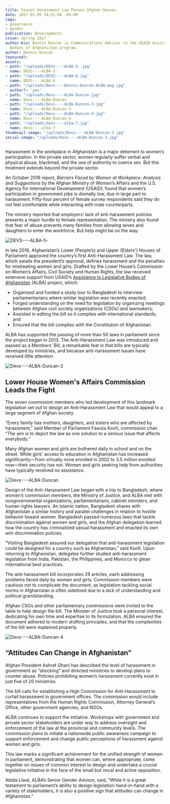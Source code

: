 ```yaml
---
title: Sexual Harassment Law Passes Afghan Houses
date: 2017-01-05 14:51:00 -05:00
tags:
- governance
- gender
publication: Developments
issue: Spring 2017
author-bio: Dennis Duncan is Communications Advisor to the USAID Assistance to Legislative
  Bodies of Afghanistan program.
author: Dennis Duncan
featured?: 
assets:
- path: "/uploads/DEVS----ALBA-5-.jpg"
  name: DEVS----ALBA-5-
- path: "/uploads/DEVS----ALBA-6.jpg"
  name: DEVS----ALBA-6
- path: "/uploads/Devs----Dennis-Duncan-ALBA-mug.jpg"
  author?: 'yes'
- path: "/uploads/Devs----ALBA-Duncan.jpg"
  name: Devs----ALBA-Duncan
- path: "/uploads/Devs----ALBA-Duncan-3.jpg"
  name: Devs----ALBA-Duncan-3
- path: "/uploads/Devs----ALBA-Duncan-4.jpg"
  name: Devs----ALBA-Duncan-4
- path: "/uploads/devs----alba-7.jpg"
  name: devs----alba-7
thumbnail-image: "/uploads/Devs----ALBA-Duncan-3.jpg"
social-image: "/uploads/Devs----ALBA-Duncan-3.jpg"
---
```


Harassment in the workplace in Afghanistan is a major deterrent to women’s participation. In the private sector, women regularly suffer verbal and physical abuse, blackmail, and the use of authority to coerce sex. But this treatment extends beyond the private sector.




An October 2016 report, *Barriers Faced by Women at Workplace: Analysis and Suggestions* by the Afghan Ministry of Women’s Affairs and the U.S. Agency for International Development (USAID), found that women’s participation in government jobs is dismally low, due in large part to harassment. Fifty-four percent of female survey respondents said they do not feel comfortable while interacting with male counterparts.

The ministry reported that employers’ lack of anti-harassment policies presents a major hurdle to female representation. The ministry also found that fear of abuse prevents many families from allowing wives and daughters to enter the workforce. But help might be on the way.

![DEVS----ALBA-5-](/uploads/DEVS----ALBA-5-.jpg "Voting in the Afghan Parliament to pass the Anti-Harassment Law.") 

In late 2016, Afghanistan’s Lower (People’s) and Upper (Elders') Houses of Parliament approved the country’s first Anti-Harassment Law. The law, which awaits the president’s approval, defines harassment and the penalties for mistreating women and girls. Drafted by the Lower House’s Commission on Women’s Affairs, Civil Society and Human Rights, the law received extensive support from USAID’s [Assistance to Legislative Bodies of Afghanistan](https://www.dai.com/our-work/projects/afghanistan-assistance-legislative-bodies-afghanistan-alba) (ALBA) project, which:

* Organized and funded a study tour to Bangladesh to interview parliamentarians where similar legislation was recently enacted;
* Forged understanding on the need for legislation by organizing meetings between Afghan civil society organizations (CSOs) and lawmakers;
* Assisted in editing the bill so it complies with international standards; and
* Ensured that the bill complies with the Constitution of Afghanistan.

ALBA has supported the passing of more than 50 laws in parliament since the project began in 2013. The Anti-Harassment Law was introduced and passed as a Members’ Bill, a remarkable feat in that bills are typically developed by ministries, and because anti-harassment issues have received little attention.

![Devs----ALBA-Duncan-3](/uploads/Devs----ALBA-Duncan-3.jpg "Bangladesh Parliamentarian HE Dr. Shirin Sharmin Chaudhury, left, presents an honorary plaque to Afghan parliamentarian Fawzia Koofi during the ALBA study tour to Bangladesh.")

## Lower House Women's Affairs Commission Leads the Fight

The seven commission members who led development of this landmark legislation set out to design an Anti-Harassment Law that would appeal to a large segment of Afghan society.

“Every family has mothers, daughters, and sisters who are affected by harassment,” said Member of Parliament Fawzia Koofi, commission chair. “The aim is to depict the law as one solution to a serious issue that affects everybody.” 

Many Afghan women and girls are bothered daily in school and on the street. While girls’ access to education in Afghanistan has increased significantly—from virtually none enrolled in 2002 to 3.5 million enrolled now—their security has not. Women and girls seeking help from authorities have typically received no assistance.

![Devs----ALBA-Duncan](/uploads/Devs----ALBA-Duncan.jpg "Conference in Kabul, Afghanistan, in May 2016 to address gender equity.") 

Design of the Anti-Harassment Law began with a trip to Bangladesh, where women’s commission members, the Ministry of Justice, and ALBA met with nongovernmental organizations, parliamentarians, cabinet ministers, and human rights lawyers. An Islamic nation, Bangladesh shares with Afghanistan a similar history and parallel challenges in relation to hostile behavior toward women. Bangladesh passed numerous laws that tackle discrimination against women and girls, and the Afghan delegation learned how the country has criminalized sexual harassment and enacted its own anti-discrimination policies. 

“Visiting Bangladesh assured our delegation that anti-harassment legislation could be designed for a country such as Afghanistan,” said Koofi. Upon returning to Afghanistan, delegates further studied anti-harassment legislation from India, Pakistan, the Philippines, and Morocco to glean international best practices.

The anti-harassment bill incorporates 29 articles, each addressing problems faced daily by women and girls. Commission members were cautious not to complicate the document, as legislation tackling social norms in Afghanistan is often sidelined due to a lack of understanding and political grandstanding.

Afghan CSOs and other parliamentary commissions were invited to the table to help design the bill. The Minister of Justice took a personal interest, dedicating his own time and expertise to its formulation. ALBA ensured the document adhered to modern drafting principles, and that the complexities of the bill were explained properly. 
         
![Devs----ALBA-Duncan-4](/uploads/Devs----ALBA-Duncan-4.jpg "Joint Commission of Afghanistan's Lower and Upper Houses of Parliament deliberating the final bill before sending it to the country's president for approval.") 

## “Attitudes Can Change in Afghanistan”

Afghan President Ashraf Ghani has described the level of harassment in government as “shocking” and directed ministries to develop plans to counter abuse. Policies prohibiting women’s harassment currently exist in just five of 20 ministries.

The bill calls for establishing a High Commission for Anti-Harassment to curtail harassment in government offices. The commission would include representatives from the Human Rights Commission, Attorney General’s Office, other government agencies, and NGOs.

ALBA continues to support the initiative. Workshops with government and private sector stakeholders are under way to address oversight and enforcement of the law at the provincial and community levels. The commission plans to initiate a nationwide public awareness campaign to support enforcement and change public perceptions of harassment against women and girls.

This law marks a significant achievement for the unified strength of women in parliament, demonstrating that women can, where appropriate, come together on issues of common interest to design and undertake a crucial legislative initiative in the face of the small but vocal and active opposition.

Abida Liwal, ALBA’s Senior Gender Advisor, said, “While it is a great testament to parliament’s ability to design legislation hand-in-hand with a variety of stakeholders, it is also a positive sign that attitudes can change in Afghanistan.”
